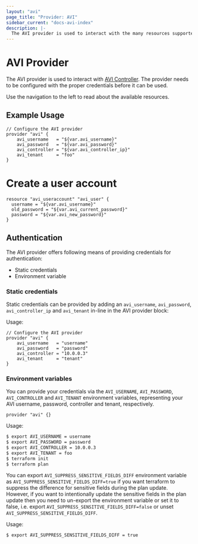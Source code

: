 ```yaml
---
layout: "avi"
page_title: "Provider: AVI"
sidebar_current: "docs-avi-index"
description: |-
  The AVI provider is used to interact with the many resources supported by AVI. The provider needs to be configured with the proper credentials before it can be used.
---
```


# AVI Provider

The AVI provider is used to interact with [AVI Controller](https://avinetworks.com/).
The provider needs
to be configured with the proper credentials before it can be used.

Use the navigation to the left to read about the available resources.

## Example Usage

```hcl
// Configure the AVI provider
provider "avi" {
    avi_username   = "${var.avi_username}"
    avi_password   = "${var.avi_password}"
    avi_controller = "${var.avi_controller_ip}"
    avi_tenant     = "foo"
}
```

# Create a user account
```hcl
resource "avi_useraccount" "avi_user" {
  username = "${var.avi_username}"
  old_password = "${var.avi_current_password}"
  password = "${var.avi_new_password}"
}
```

## Authentication

The AVI provider offers following means of providing credentials for
authentication:

- Static credentials
- Environment variable

### Static credentials ###

Static credentials can be provided by adding an `avi_username`, `avi_password`, `avi_controller_ip` and `avi_tenant` in-line in the
AVI provider block:

Usage:

```hcl
// Configure the AVI provider
provider "avi" {
    avi_username   = "username"
    avi_password   = "password"
    avi_controller = "10.0.0.3"
    avi_tenant     = "tenant"
}
```

### Environment variables

You can provide your credentials via the `AVI_USERNAME`, `AVI_PASSWORD`, `AVI_CONTROLLER` and `AVI_TENANT`
environment variables, representing your AVI username, password, controller and tenant, respectively.

```hcl
provider "avi" {}
```
Usage:

```sh
$ export AVI_USERNAME = username
$ export AVI_PASSWORD = password
$ export AVI_CONTROLLER = 10.0.0.3
$ export AVI_TENANT = foo
$ terraform init
$ terraform plan
```

You can export `AVI_SUPPRESS_SENSITIVE_FIELDS_DIFF` environment variable as `AVI_SUPPRESS_SENSITIVE_FIELDS_DIFF=true`
if you want terraform to suppress the difference for sensitive fields during the plan update. However, if you want to
intentionally update the sensitive fields in the plan update then you need to un-export the environment variable or set
it to false, i.e. export `AVI_SUPPRESS_SENSITIVE_FIELDS_DIFF=false` or unset `AVI_SUPPRESS_SENSITIVE_FIELDS_DIFF`.

Usage:
```sh
$ export AVI_SUPPRESS_SENSITIVE_FIELDS_DIFF = true
```

